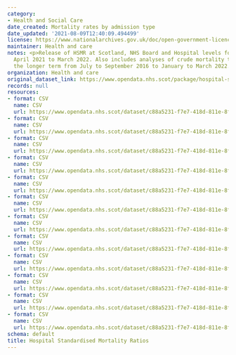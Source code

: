 ```yaml
---
category:
- Health and Social Care
date_created: Mortality rates by admission type
date_updated: '2021-08-09T12:40:09.494499'
license: https://www.nationalarchives.gov.uk/doc/open-government-licence/version/3/
maintainer: Health and care
notes: <p>Release of HSMR at Scotland, NHS Board and Hospital levels for the period
  April 2021 to March 2022. Also includes analyses of crude mortality trends over
  the longer term from July to September 2016 to January to March 2022.\r\n</p>
organization: Health and care
original_dataset_link: https://www.opendata.nhs.scot/package/hospital-standardised-mortality-ratios
records: null
resources:
- format: CSV
  name: CSV
  url: https://www.opendata.nhs.scot/dataset/c88a5231-f7e7-418d-811e-8fc2bec79787/resource/dc09221b-57cd-4fbb-b1ec-d1ec8607d4bc/download/2022-08-09_admissions_type_open_data.csv
- format: CSV
  name: CSV
  url: https://www.opendata.nhs.scot/dataset/c88a5231-f7e7-418d-811e-8fc2bec79787/resource/0af7aecb-528c-4214-b86d-87370c0fa2b7/download/2022-08-09_age_group_open_data.csv
- format: CSV
  name: CSV
  url: https://www.opendata.nhs.scot/dataset/c88a5231-f7e7-418d-811e-8fc2bec79787/resource/5e19bfcc-814a-4ab5-91de-0863be84ebfb/download/2022-08-09_all_admissions_open_data_hb.csv
- format: CSV
  name: CSV
  url: https://www.opendata.nhs.scot/dataset/c88a5231-f7e7-418d-811e-8fc2bec79787/resource/1340bc5f-33a0-4be2-87a4-0e1738547b38/download/2022-08-09_all_admissions_open_data_hosp.csv
- format: CSV
  name: CSV
  url: https://www.opendata.nhs.scot/dataset/c88a5231-f7e7-418d-811e-8fc2bec79787/resource/64347580-f69f-49a0-acc9-b509bbceab58/download/2022-08-09_discharge_open_data.csv
- format: CSV
  name: CSV
  url: https://www.opendata.nhs.scot/dataset/c88a5231-f7e7-418d-811e-8fc2bec79787/resource/ec2af2be-87b6-4df8-b76c-7dd46061f5be/download/2022-08-09_pop_open_data.csv
- format: CSV
  name: CSV
  url: https://www.opendata.nhs.scot/dataset/c88a5231-f7e7-418d-811e-8fc2bec79787/resource/cc1488be-b6b3-4bb2-9245-8307ca92056f/download/2022-08-09_sex_open_data.csv
- format: CSV
  name: CSV
  url: https://www.opendata.nhs.scot/dataset/c88a5231-f7e7-418d-811e-8fc2bec79787/resource/b409ca3c-c6e3-4c3b-8910-fedabe2c8e6e/download/2022-08-09_simd_open_data.csv
- format: CSV
  name: CSV
  url: https://www.opendata.nhs.scot/dataset/c88a5231-f7e7-418d-811e-8fc2bec79787/resource/1dbd64b9-9e9f-4268-a083-4a2480ed2da3/download/2022-08-09_smr_open_data_hb.csv
- format: CSV
  name: CSV
  url: https://www.opendata.nhs.scot/dataset/c88a5231-f7e7-418d-811e-8fc2bec79787/resource/8381c6f3-21b1-4db6-9c12-fa464c9e4aa4/download/2022-08-09_smr_open_data_hosp.csv
- format: CSV
  name: CSV
  url: https://www.opendata.nhs.scot/dataset/c88a5231-f7e7-418d-811e-8fc2bec79787/resource/f46655f0-7d4d-4fba-95f1-76047cb84953/download/2022-08-09_spec_open_data.csv
- format: CSV
  name: CSV
  url: https://www.opendata.nhs.scot/dataset/c88a5231-f7e7-418d-811e-8fc2bec79787/resource/0f906b20-3e3d-4c0e-b6d4-23b74f209ec6/download/2022-08-09_place_open_data.csv
schema: default
title: Hospital Standardised Mortality Ratios
---
```

